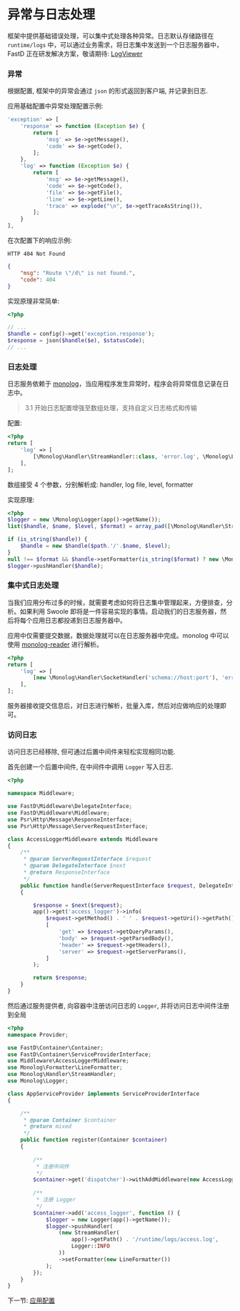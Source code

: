 # 异常与日志处理

框架中提供基础错误处理，可以集中式处理各种异常。日志默认存储路径在 `runtime/logs` 中，可以通过业务需求，将日志集中发送到一个日志服务器中，FastD 正在研发解决方案，敬请期待: [LogViewer](4-5-fastd-log-viewer.md)

### 异常

根据配置, 框架中的异常会通过 `json` 的形式返回到客户端, 并记录到日志.

应用基础配置中异常处理配置示例:
```php
'exception' => [
    'response' => function (Exception $e) {
        return [
            'msg' => $e->getMessage(),
            'code' => $e->getCode(),
        ];
    },
    'log' => function (Exception $e) {
        return [
            'msg' => $e->getMessage(),
            'code' => $e->getCode(),
            'file' => $e->getFile(),
            'line' => $e->getLine(),
            'trace' => explode("\n", $e->getTraceAsString()),
        ];
    }
],
```

在次配置下的响应示例:
```
HTTP 404 Not Found
```

```json
{
    "msg": "Route \"/d\" is not found.",
    "code": 404
}
```

实现原理非常简单: 

```php
<?php

// ...
$handle = config()->get('exception.response');
$response = json($handle($e), $statusCode);
// ...
```

### 日志处理

日志服务依赖于 [monolog](https://github.com/Seldaek/monolog)，当应用程序发生异常时，程序会将异常信息记录在日志中。

> 3.1 开始日志配置增强至数组处理，支持自定义日志格式和传输

配置: 

```php
<?php
return [
    'log' => [
        [\Monolog\Handler\StreamHandler::class, 'error.log', \Monolog\Logger::ERROR]
    ],
];
```

数组接受 4 个参数，分别解析成: handler, log file, level, formatter

实现原理: 

```php
<?php
$logger = new \Monolog\Logger(app()->getName());
list($handle, $name, $level, $format) = array_pad([\Monolog\Handler\StreamHandler::class, 'error.log', \Monolog\Logger::ERROR], 4, null);

if (is_string($handle)) {
    $handle = new $handle($path.'/'.$name, $level);
}
null !== $format && $handle->setFormatter(is_string($format) ? new \Monolog\Formatter\LineFormatter($format) : $format);
$logger->pushHandler($handle);
```

### 集中式日志处理

当我们应用分布过多的时候，就需要考虑如何将日志集中管理起来，方便排查，分析。如果利用 Swoole 即将是一件容易实现的事情。启动我们的日志服务器，然后将每个应用日志都投递到日志服务器中。

应用中仅需要提交数据，数据处理就可以在日志服务器中完成。monolog 中可以使用 [monolog-reader](https://github.com/RunnerLee/monolog-reader) 进行解析。

```php
<?php
return [
    'log' => [
        [new \Monolog\Handler\SocketHandler('schema://host:port'), 'error.log', \Monolog\Logger::ERROR]
    ],
];
```

服务器接收提交信息后，对日志进行解析，批量入库，然后对应做响应的处理即可。

### 访问日志
访问日志已经移除, 但可通过后置中间件来轻松实现相同功能.

首先创建一个后置中间件, 在中间件中调用 `Logger` 写入日志.
```php
<?php

namespace Middleware;

use FastD\Middleware\DelegateInterface;
use FastD\Middleware\Middleware;
use Psr\Http\Message\ResponseInterface;
use Psr\Http\Message\ServerRequestInterface;

class AccessLoggerMiddleware extends Middleware
{
    /**
     * @param ServerRequestInterface $request
     * @param DelegateInterface $next
     * @return ResponseInterface
     */
    public function handle(ServerRequestInterface $request, DelegateInterface $next)
    {

        $response = $next($request);
        app()->get('access_logger')->info(
            $request->getMethod() . ' ' . $request->getUri()->getPath() . ' ' . $response->getStatusCode(),
            [
                'get' => $request->getQueryParams(),
                'body' => $request->getParsedBody(),
                'header' => $request->getHeaders(),
                'server' => $request->getServerParams(),
            ]
        );

        return $response;
    }
}

```

然后通过服务提供者, 向容器中注册访问日志的 `Logger`, 并将访问日志中间件注册到全局
```php
<?php
namespace Provider;

use FastD\Container\Container;
use FastD\Container\ServiceProviderInterface;
use Middleware\AccessLoggerMiddleware;
use Monolog\Formatter\LineFormatter;
use Monolog\Handler\StreamHandler;
use Monolog\Logger;

class AppServiceProvider implements ServiceProviderInterface
{

    /**
     * @param Container $container
     * @return mixed
     */
    public function register(Container $container)
    {
    
        /**
         * 注册中间件
         */
        $container->get('dispatcher')->withAddMiddleware(new AccessLoggerMiddleware());
        
        /**
         * 注册 Logger
         */
        $container->add('access_logger', function () {
            $logger = new Logger(app()->getName());
            $logger->pushHandler(
                (new StreamHandler(
                    app()->getPath() . '/runtime/logs/access.log',
                    Logger::INFO
                ))
                ->setFormatter(new LineFormatter())
            );
        });
    }
}
```

下一节: [应用配置](3-1-configuration.md)

